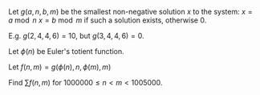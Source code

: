 Let $g(a, n, b, m)$ be the smallest non-negative solution $x$ to the system:
$x = a \bmod n$
$x = b \bmod m$
if such a solution exists, otherwise $0$.


E.g. $g(2,4,4,6)=10$, but $g(3,4,4,6)=0$.


Let $\phi(n)$ be Euler's totient function.


Let $f(n,m)=g(\phi(n),n,\phi(m),m)$


Find $\sum f(n,m)$ for $1000000 \le n \lt m \lt 1005000$.